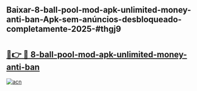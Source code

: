 ## Baixar-8-ball-pool-mod-apk-unlimited-money-anti-ban-Apk-sem-anúncios-desbloqueado-completamente-2025-#thgj9

# <h2><a href="https://ainizakaria.my?title=8-ball-pool-mod-apk-unlimited-money-anti-ban&ref=22M">🔗👉 🔴 8-ball-pool-mod-apk-unlimited-money-anti-ban</a></h2>

[![acn](https://github.com/user-attachments/assets/0f9c940e-d8b0-45ae-aac7-cd30a18b3e1c)](https://ainizakaria.my?title=8-ball-pool-mod-apk-unlimited-money-anti-ban&ref=22M)

